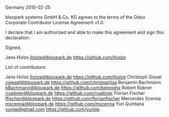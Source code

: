 Germany 2015-02-25

bloopark systems GmbH & Co. KG agrees to the terms of the Odoo Corporate 
Contributor License Agreement v1.0.

I declare that I am authorized and able to make this agreement and sign this
declaration.

Signed,

Jens Holze  jholze@bloopark.de https://github.com/jholze

List of contributors:

Jens Holze jholze@bloopark.de https://github.com/jholze
Christoph Giesel cgiesel@bloopark.de https://github.com/christophlsa
Benjamin Bachmann bBachmann@bloopark.de https://github.com/benniphx
Robert Rübner rruebner@bloopark.de https://github.com/rruebner
Florian Fischer ffischer@bloopark.de https://github.com/florianfischer
Mercerdes Scenna mscenna@bloopark.de https://github.com/mscenna
Yuri Quintana yuriqp@gmail.com https://github.com/yuriqp
